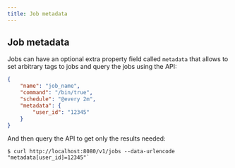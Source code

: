 ```yaml
---
title: Job metadata
---
```


## Job metadata

Jobs can have an optional extra property field called `metadata` that allows to set arbitrary tags to jobs and query the jobs using the API:

```json
{
    "name": "job_name",
    "command": "/bin/true",
    "schedule": "@every 2m",
    "metadata": {
        "user_id": "12345"
    }
}
```

And then query the API to get only the results needed:

```
$ curl http://localhost:8080/v1/jobs --data-urlencode "metadata[user_id]=12345"`
```

